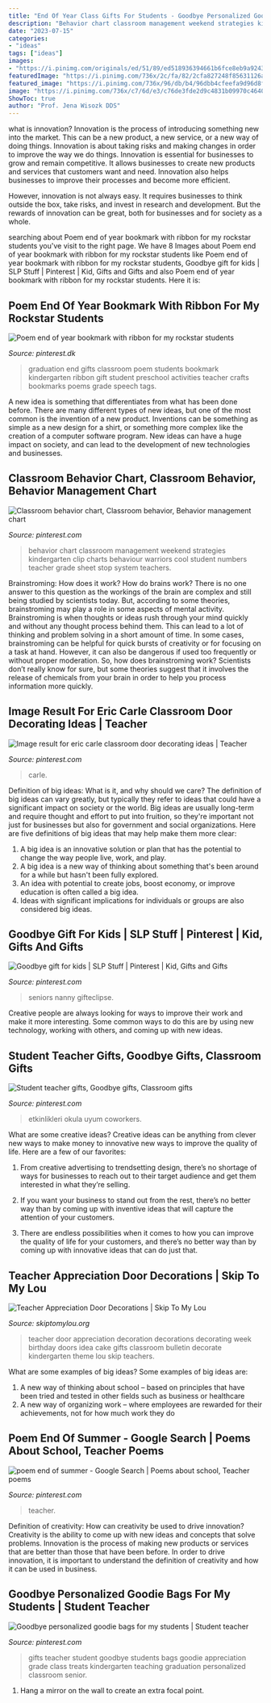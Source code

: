 ```yaml
---
title: "End Of Year Class Gifts For Students - Goodbye Personalized Goodie Bags For My Students"
description: "Behavior chart classroom management weekend strategies kindergarten clip charts behaviour warriors cool student numbers teacher grade sheet stop system teachers"
date: "2023-07-15"
categories:
- "ideas"
tags: ["ideas"]
images:
- "https://i.pinimg.com/originals/ed/51/89/ed518936394661b6fce8eb9a92435e78.jpg"
featuredImage: "https://i.pinimg.com/736x/2c/fa/82/2cfa827248f85631126a7fa1723d7f98.jpg"
featured_image: "https://i.pinimg.com/736x/96/db/b4/96dbb4cfeefa9d96d8f0d0f7fa7c86a7.jpg"
image: "https://i.pinimg.com/736x/c7/6d/e3/c76de3fde2d9c4831b09970c4640aee1--student-gifts-teacher-gifts.jpg"
ShowToc: true
author: "Prof. Jena Wisozk DDS"
---
```



what is innovation?
Innovation is the process of introducing something new into the market. This can be a new product, a new service, or a new way of doing things. Innovation is about taking risks and making changes in order to improve the way we do things.
Innovation is essential for businesses to grow and remain competitive. It allows businesses to create new products and services that customers want and need. Innovation also helps businesses to improve their processes and become more efficient.

However, innovation is not always easy. It requires businesses to think outside the box, take risks, and invest in research and development. But the rewards of innovation can be great, both for businesses and for society as a whole.

	

		
searching about Poem end of year bookmark with ribbon for my rockstar students you've visit to the right page. We have 8 Images about Poem end of year bookmark with ribbon for my rockstar students like Poem end of year bookmark with ribbon for my rockstar students, Goodbye gift for kids | SLP Stuff | Pinterest | Kid, Gifts and Gifts and also Poem end of year bookmark with ribbon for my rockstar students. Here it is:
		
    
## Poem End Of Year Bookmark With Ribbon For My Rockstar Students

<img loading=lazy src="https://i.pinimg.com/736x/7f/66/9e/7f669e0e14a3f9746c460e0331a244ed--preschool-gifts-graduation-crafts-preschool.jpg" onerror="this.onerror=null;this.src='https://tse2.mm.bing.net/th?id=OIP.NopAlPO0Xh5YT2HOT9ySqQHaJ3&amp;pid=15.1';" alt="Poem end of year bookmark with ribbon for my rockstar students">

_Source: pinterest.dk_

>graduation end gifts classroom poem students bookmark kindergarten ribbon gift student preschool activities teacher crafts bookmarks poems grade speech tags. 

	

A new idea is something that differentiates from what has been done before. There are many different types of new ideas, but one of the most common is the invention of a new product. Inventions can be something as simple as a new design for a shirt, or something more complex like the creation of a computer software program. New ideas can have a huge impact on society, and can lead to the development of new technologies and businesses.

    
## Classroom Behavior Chart, Classroom Behavior, Behavior Management Chart

<img loading=lazy src="https://i.pinimg.com/736x/16/4c/c0/164cc0338969c51c73681f366ad411a9--classroom-behavior-chart-behavior-charts.jpg" onerror="this.onerror=null;this.src='https://tse3.mm.bing.net/th?id=OIP.l9YsA6AgezYsvL8gC3ihswHaJ4&amp;pid=15.1';" alt="Classroom behavior chart, Classroom behavior, Behavior management chart">

_Source: pinterest.com_

>behavior chart classroom management weekend strategies kindergarten clip charts behaviour warriors cool student numbers teacher grade sheet stop system teachers. 

	

Brainstroming: How does it work?
How do brains work? There is no one answer to this question as the workings of the brain are complex and still being studied by scientists today. But, according to some theories, brainstroming may play a role in some aspects of mental activity. Brainstroming is when thoughts or ideas rush through your mind quickly and without any thought process behind them. This can lead to a lot of thinking and problem solving in a short amount of time. In some cases, brainstroming can be helpful for quick bursts of creativity or for focusing on a task at hand. However, it can also be dangerous if used too frequently or without proper moderation. So, how does brainstroming work? Scientists don’t really know for sure, but some theories suggest that it involves the release of chemicals from your brain in order to help you process information more quickly.

    
## Image Result For Eric Carle Classroom Door Decorating Ideas | Teacher

<img loading=lazy src="https://i.pinimg.com/736x/2c/fa/82/2cfa827248f85631126a7fa1723d7f98.jpg" onerror="this.onerror=null;this.src='https://tse4.mm.bing.net/th?id=OIP._eMIUnXrgzcpr86Io8QhhQHaLH&amp;pid=15.1';" alt="Image result for eric carle classroom door decorating ideas | Teacher">

_Source: pinterest.com_

>carle. 

	

Definition of big ideas: What is it, and why should we care?
The definition of big ideas can vary greatly, but typically they refer to ideas that could have a significant impact on society or the world. Big ideas are usually long-term and require thought and effort to put into fruition, so they're important not just for businesses but also for government and social organizations. Here are five definitions of big ideas that may help make them more clear:
1) A big idea is an innovative solution or plan that has the potential to change the way people live, work, and play.
2) A big idea is a new way of thinking about something that's been around for a while but hasn't been fully explored.
3) An idea with potential to create jobs, boost economy, or improve education is often called a big idea. 
4) Ideas with significant implications for individuals or groups are also considered big ideas.

    
## Goodbye Gift For Kids | SLP Stuff | Pinterest | Kid, Gifts And Gifts

<img loading=lazy src="https://s-media-cache-ak0.pinimg.com/736x/fd/d5/a1/fdd5a148c91c90a0b012528bfd3cd556.jpg" onerror="this.onerror=null;this.src='https://tse2.mm.bing.net/th?id=OIP.AvBc9BJ54PbScMUH4Zdt_wHaJ3&amp;pid=15.1';" alt="Goodbye gift for kids | SLP Stuff | Pinterest | Kid, Gifts and Gifts">

_Source: pinterest.com_

>seniors nanny gifteclipse. 

	

Creative people are always looking for ways to improve their work and make it more interesting. Some common ways to do this are by using new technology, working with others, and coming up with new ideas.

    
## Student Teacher Gifts, Goodbye Gifts, Classroom Gifts

<img loading=lazy src="https://i.pinimg.com/originals/ed/51/89/ed518936394661b6fce8eb9a92435e78.jpg" onerror="this.onerror=null;this.src='https://tse1.mm.bing.net/th?id=OIP.ts2G19bzWhXcBJfaSJITDQHaJ3&amp;pid=15.1';" alt="Student teacher gifts, Goodbye gifts, Classroom gifts">

_Source: pinterest.com_

>etkinlikleri okula uyum coworkers. 

	

What are some creative ideas?
Creative ideas can be anything from clever new ways to make money to innovative new ways to improve the quality of life. Here are a few of our favorites: 
1) From creative advertising to trendsetting design, there’s no shortage of ways for businesses to reach out to their target audience and get them interested in what they’re selling.

2) If you want your business to stand out from the rest, there’s no better way than by coming up with inventive ideas that will capture the attention of your customers.

3) There are endless possibilities when it comes to how you can improve the quality of life for your customers, and there’s no better way than by coming up with innovative ideas that can do just that.

    
## Teacher Appreciation Door Decorations | Skip To My Lou

<img loading=lazy src="https://www.skiptomylou.org/wp-content/uploads/2009/04/teacherappreciationdoor6-1.jpg" onerror="this.onerror=null;this.src='https://tse2.mm.bing.net/th?id=OIP.mWQPh92M7gF80-2OKlVBUwAAAA&amp;pid=15.1';" alt="Teacher Appreciation Door Decorations | Skip To My Lou">

_Source: skiptomylou.org_

>teacher door appreciation decoration decorations decorating week birthday doors idea cake gifts classroom bulletin decorate kindergarten theme lou skip teachers. 

	

What are some examples of big ideas?
Some examples of big ideas are: 
1. A new way of thinking about school – based on principles that have been tried and tested in other fields such as business or healthcare
2. A new way of organizing work – where employees are rewarded for their achievements, not for how much work they do

    
## Poem End Of Summer - Google Search | Poems About School, Teacher Poems

<img loading=lazy src="https://i.pinimg.com/736x/96/db/b4/96dbb4cfeefa9d96d8f0d0f7fa7c86a7.jpg" onerror="this.onerror=null;this.src='https://tse3.mm.bing.net/th?id=OIP.NXzjz9yO8E4dsfirmeygKgAAAA&amp;pid=15.1';" alt="poem end of summer - Google Search | Poems about school, Teacher poems">

_Source: pinterest.com_

>teacher. 

	

Definition of creativity: How can creativity be used to drive innovation?
Creativity is the ability to come up with new ideas and concepts that solve problems. Innovation is the process of making new products or services that are better than those that have been before. In order to drive innovation, it is important to understand the definition of creativity and how it can be used in business.

    
## Goodbye Personalized Goodie Bags For My Students | Student Teacher

<img loading=lazy src="https://i.pinimg.com/736x/c7/6d/e3/c76de3fde2d9c4831b09970c4640aee1--student-gifts-teacher-gifts.jpg" onerror="this.onerror=null;this.src='https://tse4.mm.bing.net/th?id=OIP.3esgHilWjalkgFdO6EPdhAHaJ3&amp;pid=15.1';" alt="Goodbye personalized goodie bags for my students | Student teacher">

_Source: pinterest.com_

>gifts teacher student goodbye students bags goodie appreciation grade class treats kindergarten teaching graduation personalized classroom senior. 

	

1. Hang a mirror on the wall to create an extra focal point.

